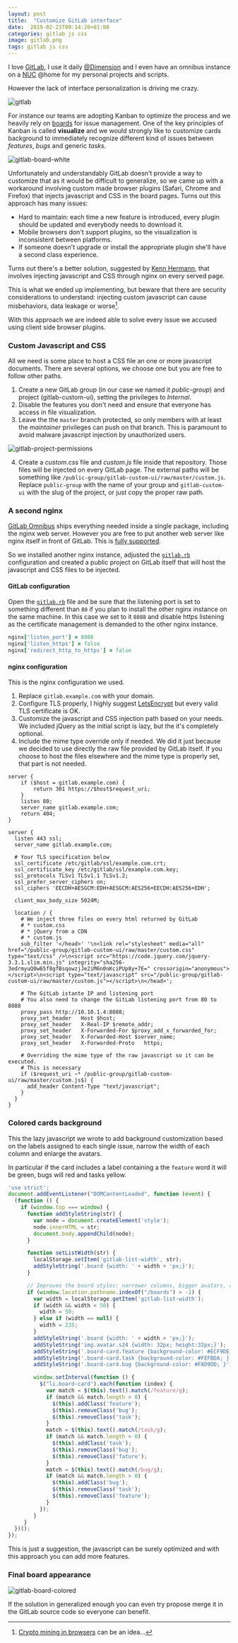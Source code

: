 ```yaml
---
layout: post
title:  "Customize GitLab interface"
date:  2019-02-23T09:14:20+01:00
categories: gitlab js css
image: gitlab.png
tags: gitlab js css
---
```


I love [GitLab](https://gitlab.org), I use it daily [@Dimension](https://dimension.it) and I even have an omnibus instance on a [NUC](https://www.intel.com/content/www/us/en/products/boards-kits/nuc.html) @home for my personal projects and scripts.

However the lack of interface personalization is driving me crazy.

![gitlab](/assets/images/gitlab.png#center-max-120)

For instance our teams are adopting Kanban to optimize the process and we heavily rely on [boards](https://about.gitlab.com/product/issueboard/) for issue management. One of the key principles of Kanban is called **visualize** and we would strongly like to customize cards background to immediately recognize different kind of issues between *features*, *bugs* and generic *tasks*.

![gitlab-board-white](/assets/images/gitlab/board-white.png#center100r)

Unfortunately and understandably GitLab doesn't provide a way to customize that as it would be difficult to generalize, so we came up with a workaround involving custom made browser plugins (Safari, Chrome and Firefox) that injects javascript and CSS in the board pages. Turns out this approach has many issues:

- Hard to maintain: each time a new feature is introduced, every plugin should be updated and everybody needs to download it.
- Mobile browsers don't support plugins, so the visualization is inconsistent between platforms.
- If someone doesn't upgrade or install the appropriate plugin she'll have a second class experience.

Turns out there's a better solution, suggested by [Kenn Hermann](https://gitlab.com/gitlab-org/gitlab-ce/issues/15635#note_15111380), that involves injecting javascript and CSS through nginx on every served page.

This is what we ended up implementing, but beware that there are security considerations to understand: injecting custom javascript can cause misbehaviors, data leakage or worse[^1].

With this approach we are indeed able to solve every issue we accused using client side browser plugins.

### Custom Javascript and CSS

All we need is some place to host a CSS file an one or more javascript documents.
There are several options, we choose one but you are free to follow other paths.

1. Create a new GitLab group (in our case we named it *public-group*) and project (gitlab-custom-ui), setting the privileges to *Internal*.
2. Disable the features you don't need and ensure that everyone has access in file visualization.
3. Leave the the `master` branch protected, so only members with at least the *maintainer* privileges can push on that branch. This is paramount to avoid malware javascript injection by unauthorized users.

![gitlab-project-permissions](/assets/images/gitlab-project-permissions.jpeg#center400)

4. Create a *custom.css* file and *custom.js* file inside that repository. Those files will be injected on every GitLab page. The external paths will be something like `/public-group/gitlab-custom-ui/raw/master/custom.js`. Replace `public-group` with the name of your group and `gitlab-custom-ui` with the slug of the project, or just copy the proper raw path.

### A second nginx

[GitLab Omnibus](https://docs.gitlab.com/omnibus/) ships everything needed inside a single package, including the nginx web server. However you are free to put another web server like nginx itself in front of GitLab. This is [fully supported](https://docs.gitlab.com/omnibus/settings/nginx.html#using-a-non-bundled-web-server).

So we installed another nginx instance, adjusted the [`gitlab.rb`](https://docs.gitlab.com/omnibus/settings/configuration.html) configuration and created a public project on GitLab itself that will host the javascript and CSS files to be injected.

#### GitLab configuration

Open the [`gitlab.rb`](https://docs.gitlab.com/omnibus/settings/configuration.html) file and be sure that the listening port is set to something different than `80` if you plan to install the other nginx instance on the same machine. In this case we set to it `8088` and disable https listening as the certificate management is demanded to the other nginx instance.

```ruby
nginx['listen_port'] = 8088
nginx['listen_https'] = false
nginx['redirect_http_to_https'] = false
```

#### nginx configuration

This is the nginx configuration we used.

1. Replace `gitlab.example.com` with your domain.
2. Configure TLS properly, I highly suggest [LetsEncrypt](https://letsencrypt.org) but every valid TLS certificate is OK.
3. Customize the javascript and CSS injection path based on your needs. We included jQuery as the initial script is lazy, but the it's completely optional.
4. Include the mime type override only if needed. We did it just because we decided to use directly the raw file provided by GitLab itself. If you choose to host the files elsewhere and the mime type is properly set, that part is not needed.

```nginx
server {
    if ($host = gitlab.example.com) {
        return 301 https://$host$request_uri;
    }
    listen 80;
    server_name gitlab.example.com;
    return 404;
}

server {
  listen 443 ssl;
  server_name gitlab.example.com;

  # Your TLS specification below
  ssl_certificate /etc/gitlab/ssl/example.com.crt;
  ssl_certificate_key /etc/gitlab/ssl/example.com.key;
  ssl_protocols TLSv1 TLSv1.1 TLSv1.2;
  ssl_prefer_server_ciphers on;
  ssl_ciphers 'EECDH+AESGCM:EDH+AESGCM:AES256+EECDH:AES256+EDH';

  client_max_body_size 5024M;

  location / {
    # We inject three files on every html returned by GitLab
    # * custom.css
    # * jQuery from a CDN
    # * custom.js
    sub_filter '</head>' '\n<link rel="stylesheet" media="all" href="/public-group/gitlab-custom-ui/raw/master/custom.css" type="text/css" />\n<script src="https://code.jquery.com/jquery-3.3.1.slim.min.js" integrity="sha256-3edrmyuQ0w65f8gfBsqowzjJe2iM6n0nKciPUp8y+7E=" crossorigin="anonymous"></script>\n<script type="text/javascript" src="/public-group/gitlab-custom-ui/raw/master/custom.js"></script>\n</head>';

    # The GitLab istante IP and listening port
    # You also need to change the GitLab listening port from 80 to 8088
    proxy_pass http://10.10.1.4:8088;
    proxy_set_header   Host $host;
    proxy_set_header   X-Real-IP $remote_addr;
    proxy_set_header   X-Forwarded-For $proxy_add_x_forwarded_for;
    proxy_set_header   X-Forwarded-Host $server_name;
    proxy_set_header   X-Forwarded-Proto   https;

    # Overriding the mime type of the raw javascript so it can be executed.
    # This is necessary 
    if ($request_uri ~* /public-group/gitlab-custom-ui/raw/master/custom.js$) {
      add_header Content-Type "text/javascript";
    }
  }
}
```

### Colored cards background

This the lazy javascript we wrote to add background customization based on the labels assigned to each single issue, narrow the width of each column and enlarge the avatars.

In particular if the card includes a label containing a the `feature` word it will be green, bugs will red and tasks yellow.

```js
'use strict';
document.addEventListener("DOMContentLoaded", function (event) {
  (function () {
    if (window.top === window) {
      function addStyleString(str) {
        var node = document.createElement('style');
        node.innerHTML = str;
        document.body.appendChild(node);
      }

      function setListWidth(str) {
        localStorage.setItem('gitlab-list-width', str);
        addStyleString('.board {width: ' + width + 'px;}');
      }

      // Improves the board styles: narrower columns, bigger avatars, colored cards.
      if (window.location.pathname.indexOf("/boards") > -1) {
        var width = localStorage.getItem('gitlab-list-width');
        if (width && width < 50) {
          width = 50;
        } else if (width == null) {
          width = 235;
        }
        addStyleString('.board {width: ' + width + 'px;}');
        addStyleString('img.avatar.s24 {width: 32px; height:32px;}');
        addStyleString('.board-card.feature {background-color: #ECF9DE; }');
        addStyleString('.board-card.task {background-color: #FEFBDA; }');
        addStyleString('.board-card.bug {background-color: #F8D9DD; }');

        window.setInterval(function () {
          $("li.board-card").each(function (index) {
            var match = $(this).text().match(/feature/g);
            if (match && match.length > 0) {
              $(this).addClass('feature');
              $(this).removeClass('bug');
              $(this).removeClass('task');
            }
            match = $(this).text().match(/task/g);
            if (match && match.length > 0) {
              $(this).addClass('task');
              $(this).removeClass('bug');
              $(this).removeClass('fature');
            }
            match = $(this).text().match(/bug/g);
            if (match && match.length > 0) {
              $(this).addClass('bug');
              $(this).removeClass('task');
              $(this).removeClass('feature');
            }
          });
        }
     }
  })();
});
```

This is just a suggestion, the javascript can be surely optimized and with this approach you can add more features.

### Final board appearance

![gitlab-board-colored](/assets/images/gitlab/board-colored.png#center100r)

If the solution in generalized enough you can even try propose merge it in the GitLab source code so everyone can benefit.

[^1]: [Crypto mining in browsers](https://thenextweb.com/hardfork/2018/08/14/coinhive-mining-monero-profits/) can be an idea...

